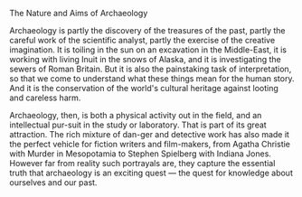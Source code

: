 The Nature and Aims of Archaeology

Archaeology is partly the discovery of the treasures of the past, partly the careful work of the scientific analyst, partly the exercise of the creative imagination. It is toiling in the sun on an excavation in the Middle-East, it is working with living Inuit in the snows of Alaska, and it is investigating the sewers of Roman Britain. But it is also the painstaking task of interpretation, so that we come to understand what these things mean for the human story. And it is the conservation of the world's cultural heritage against looting and careless harm.

Archaeology, then, is both a physical activity out in the field, and an intellectual pur-suit in the study or laboratory. That is part of its great attraction. The rich mixture of dan-ger and detective work has also made it the perfect vehicle for fiction writers and film-makers, from Agatha Christie with Murder in Mesopotamia to Stephen Spielberg with Indiana Jones. However far from reality such portrayals are, they capture the essential truth that archaeology is an exciting quest — the quest for knowledge about ourselves and our past.

